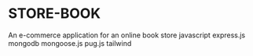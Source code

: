 # STORE-BOOK
An e-commerce application for an online book store  javascript express.js mongodb mongoose.js pug.js tailwind
